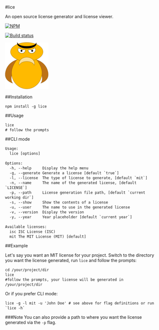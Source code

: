 #lice

An open source license generator and license viewer.

[![NPM](https://nodei.co/npm/lice.png)](https://nodei.co/npm/lice/)

[![Build status](https://travis-ci.org/superkhau/lice.svg?branch=master)](https://travis-ci.org/superkhau/lice)

![](/data/lice.png)

##Installation
```
npm install -g lice
```

##Usage

```
lice
# follow the prompts
```

##CLI mode

```
Usage:
  lice [options]

Options:
  -h, --help     Display the help menu
  -g, --generate Generate a license [default `true`]
  -l, --license  The type of license to generate, [default `mit`]
  -n, --name     The name of the generated license, [default `LICENSE`]
  -p, --path     License generation file path, [default `current working dir`]
  -s, --show     Show the contents of a license
  -u, --user     The name to use in the generated license
  -v, --version  Display the version
  -y, --year     Year placeholder [default `current year`]

Available licenses:
  isc ISC License (ISC)
  mit The MIT License (MIT) [default]
```

##Example

Let's say you want an MIT license for your project. Switch to the directory you
want the license generated, run `lice` and follow the prompts:

```
cd /your/project/dir
lice
#follow the prompts, your license will be generated in /your/project/dir
```

Or if you prefer CLI mode:

```
lice -g -l mit -u 'John Doe' # see above for flag definitions or run `lice -h`
```

###Note
You can also provide a path to where you want the license generated via the `-p`
flag.
